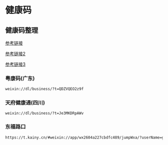 # 健康码
## 健康码整理

[参考链接](https://blogs.kainy.cn/2021/10/%E6%8A%8A%E5%B0%8F%E7%A8%8B%E5%BA%8F%E6%94%BE%E5%88%B0%20iPhone%20%E6%A1%8C%E9%9D%A2%E7%9A%84%E6%96%B9%E6%B3%95(%E9%9D%9EURL%20Scheme)/#v22)

[参考链接2](https://github.com/JdaieLin/health-code-url-scheme)

[参考链接3](https://m.samsungmembers.cn/thread-1254824-4-10.html)

### 粤康码(广东)

```bash
weixin://dl/business/?t=QDZVQEO2z9f
```
### 天府健康通(四川)

```
weixin://dl/business/?t=Je3MKDRpAWv
```

### 东福路口

```bash
https://t.kainy.cn/#weixin://app/wx2604a227cbdfc489/jumpWxa/?userName=gh_8052c0bb85ba&path=packages/health-code/pages/mutual-sweep/index.html?scene=21ac9626593d7d4c848b1b57111351db
```

